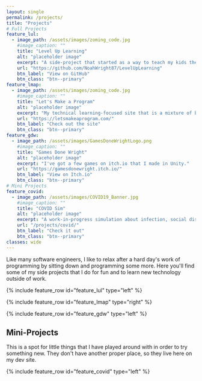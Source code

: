 ```yaml
---
layout: single
permalink: /projects/
title: "Projects"
# Full Projects
feature_lul:
  - image_path: /assets/images/zoming_code.jpg
    #image_caption: ""
    title: "Level Up Learning"
    alt: "placeholder image"
    excerpt: "A side-project that started as a way to teach my kids their spelling words but has slowly grown bigger and bigger."
    url: "https://github.com/NoahWright87/LevelUpLearning"
    btn_label: "View on GitHub"
    btn_class: "btn--primary"
feature_lmap:
  - image_path: /assets/images/zoming_code.jpg
    #image_caption: ""
    title: "Let's Make a Program"
    alt: "placeholder image"
    excerpt: "My technical learning-focused site that is a mixture of basic tutorials for newbies and me <a href='https://www.swyx.io/learn-in-public/' target='_blank'>learning in public</a>."
    url: "https://letsmakeaprogram.com/"
    btn_label: "Check out the site"
    btn_class: "btn--primary"
feature_gdw:
  - image_path: /assets/images/GamesDoneWrightLogo.png
    #image_caption: ""
    title: "Games Done Wright"
    alt: "placeholder image"
    excerpt: "I've got a few games on itch.io that I made in Unity."
    url: "https://gamesdonewright.itch.io/"
    btn_label: "View on Itch.io"
    btn_class: "btn--primary"
# Mini Projects
feature_covid:
  - image_path: /assets/images/COVID19_Banner.jpg
    #image_caption: ""
    title: "COVID Sim"
    alt: "placeholder image"
    excerpt: "A work-in-progress simulation about infection, social distancing, and masks."
    url: "/projects/covid/"
    btn_label: "Check it out"
    btn_class: "btn--primary"
classes: wide
---
```


Like many software engineers, I like to relax after a hard day's work of programming by sitting down and programming some more.  Here you'll find some of my side projects that I do for fun and to learn new technology outside of work.

{% include feature_row id="feature_lul" type="left" %}

{% include feature_row id="feature_lmap" type="right" %}

{% include feature_row id="feature_gdw" type="left" %}

## Mini-Projects
This is a spot for little things that I have played around with in order to try something new.
They don't have another proper place, so they live here on my dev site.

{% include feature_row id="feature_covid" type="left" %}
